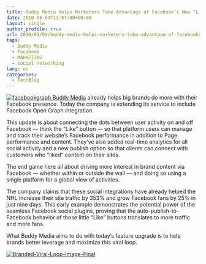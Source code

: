 ```yaml
---
title: Buddy Media Helps Marketers Take Advantage of Facebook’s New “Likes”
date: 2010-05-04T13:57:00+00:00
layout: single
author_profile: true
url: 2010/05/04/buddy-media-helps-marketers-take-advantage-of-facebooks-new-likes/
tags:
  - Buddy Media
  - Facebook
  - MARKETING
  - social networking
lang: en
categories: 
  - TechBlog
---
```

[![facebookgraph](http://lh3.ggpht.com/_vaUVXcmC3OI/S-Agj4KLRMI/AAAAAAAACFs/UZVkGYwQQUs/facebookgraph%5B3%5D.jpg?imgmax=800 "facebookgraph") Buddy Media](http://www.buddymedia.com/) already helps big brands do more with their Facebook presence. Today the company is extending its service to include Facebook Open Graph integration. 

This update is about connecting the dots between user activity on and off Facebook — think the “Like” button — so that platform users can manage and track their website’s Facebook performance in addition to Page performance and content. They’ve also added real-time analytics for all social activity and a new publish option so that clients can connect with customers who “liked” content on their sites. 

The end game here all about driving more interest in brand content via Facebook — whether within or outside the wall — and doing so using a single platform for a global view of activities. 

The company claims that these social integrations have already helped the NHL increase their site traffic by 353% and grow Facebook fans by 25% in just nine days. This early example demonstrates the potential power of the seamless Facebook social plugins, proving that the auto-publish-to-Facebook behavior of those little “Like” buttons translates to more traffic and more fans. 

What Buddy Media aims to do with today’s feature upgrade is to help brands better leverage and maximize this viral loop. 

[![Branded-Viral-Loop-Image-Final](http://lh4.ggpht.com/_vaUVXcmC3OI/S-AgrsIhpVI/AAAAAAAACF0/8xM5ZY3EHXo/Branded-Viral-Loop-Image-Final_thumb%5B3%5D.png?imgmax=800 "Branded-Viral-Loop-Image-Final")](http://lh5.ggpht.com/_vaUVXcmC3OI/S-AgnBxAEXI/AAAAAAAACFw/7CEiyLSbKww/s1600-h/Branded-Viral-Loop-Image-Final%5B5%5D.png)